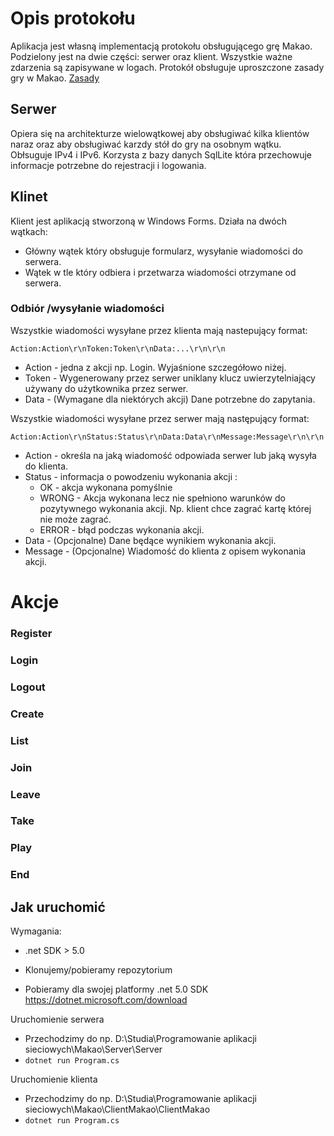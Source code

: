 # Opis protokołu 
Aplikacja jest własną implementacją protokołu obsługującego grę Makao. Podzielony jest na dwie części: serwer oraz klient.
 Wszystkie ważne zdarzenia są zapisywane w logach. Protokół obsługuje uproszczone zasady gry w Makao. [Zasady](https://github.com/mlesisz/Makao/blob/main/Zasady%20Makao.md)
## Serwer
Opiera się na architekturze wielowątkowej aby obsługiwać kilka klientów naraz oraz aby obsługiwać karzdy stół do gry na osobnym wątku.
Obłsuguje IPv4 i IPv6. Korzysta z bazy danych SqlLite która przechowuje informacje potrzebne do rejestracji i logowania.
## Klinet
Klient jest aplikacją stworzoną w Windows Forms. Działa na dwóch wątkach:
- Główny wątek który obsługuje formularz, wysyłanie wiadomości do serwera.
- Wątek w tle który odbiera i przetwarza wiadomości otrzymane od serwera.
### Odbiór /wysyłanie wiadomości
Wszystkie wiadomości wysyłane przez klienta mają nastepujący format: 

 `Action:Action\r\nToken:Token\r\nData:...\r\n\r\n`
 * Action - jedna z akcji np. Login. Wyjaśnione szczegółowo niżej.
 * Token - Wygenerowany przez serwer uniklany klucz uwierzytelniający używany do użytkownika przez serwer.
 * Data - (Wymagane dla niektórych akcji) Dane potrzebne do zapytania. 

Wszystkie wiadomości wysyłane przez serwer mają następujący format:

`Action:Action\r\nStatus:Status\r\nData:Data\r\nMessage:Message\r\n\r\n`
* Action - określa na jaką wiadomość odpowiada serwer lub jaką wysyła do klienta. 
* Status - informacja o powodzeniu wykonania akcji :
  * OK - akcja wykonana pomyślnie
  * WRONG - Akcja wykonana lecz nie spełniono warunków do pozytywnego wykonania akcji. Np. klient chce zagrać kartę której nie może zagrać.
  * ERROR - błąd podczas wykonania akcji.
* Data - (Opcjonalne) Dane będące wynikiem wykonania akcji.
* Message - (Opcjonalne) Wiadomość do klienta z opisem wykonania akcji.

# Akcje
### Register
### Login
### Logout
### Create
### List
### Join
### Leave
### Take
### Play
### End

## Jak uruchomić 
Wymagania:
* .net SDK > 5.0

* Klonujemy/pobieramy repozytorium
* Pobieramy dla swojej platformy .net 5.0 SDK https://dotnet.microsoft.com/download

Uruchomienie serwera
  * Przechodzimy do np. D:\Studia\Programowanie aplikacji sieciowych\Makao\Server\Server 
  * `dotnet run Program.cs`
  
Uruchomienie klienta
  * Przechodzimy do np. D:\Studia\Programowanie aplikacji sieciowych\Makao\ClientMakao\ClientMakao
  * `dotnet run Program.cs`



